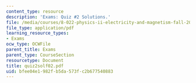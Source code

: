 ```yaml
---
content_type: resource
description: 'Exams: Quiz #2 Solutions.'
file: /media/courses/8-022-physics-ii-electricity-and-magnetism-fall-2002/bfee04e1982fb5da573fc2b677540883_quiz2solf02.pdf
file_type: application/pdf
learning_resource_types:
- Exams
ocw_type: OCWFile
parent_title: Exams
parent_type: CourseSection
resourcetype: Document
title: quiz2solf02.pdf
uid: bfee04e1-982f-b5da-573f-c2b677540883
---
```

